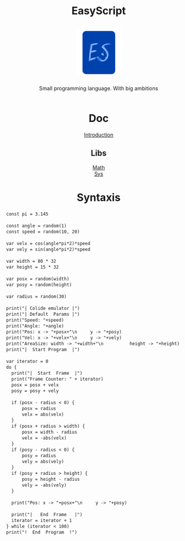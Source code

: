 <h1 align="center">
  EasyScript
  <br><br>
  <a>
    <img src="https://github.com/EtherCD/EasyScript/blob/master/logo.png?raw=true" alt="Logo" width="125" height="125">
  </a>
</h1>

<div align="center">
  Small programming language. With big ambitions
  <br />
  <br />
  <h1>Doc</h1>
  <a href="https://github.com/EtherCD/EasyScript/blob/master/doc/Intro.md">Introduction</a>
  <h2>Libs</h2>
  <a href="https://github.com/EtherCD/EasyScript/blob/master/doc/Math.md">Math</a><br>
  <a href="https://github.com/EtherCD/EasyScript/blob/master/doc/Sys.md">Sys</a>
  <h1>Syntaxis</h1>
</div>

  ```es
  const pi = 3.145

const angle = random(1)
const speed = random(10, 20)

var velx = cos(angle*pi*2)*speed
var vely = sin(angle*pi*2)*speed

var width = 80 * 32
var height = 15 * 32

var posx = random(width)
var posy = random(height)

var radius = random(30)

print("| Colide emulator |")
print("| Default  Params |")
print("Speed: "+speed)
print("Angle: "+angle)
print("Pos: x -> "+posx+"\n     y -> "+posy)
print("Vel: x -> "+velx+"\n     y -> "+vely)
print("AreaSize: width -> "+width+"\n          height -> "+height)
print("|  Start Program  |")

var iterator = 0
do {
    print("|  Start  Frame  |")
    print("Frame Counter: " + iterator)
    posx = posx + velx
    posy = posy + vely

    if (posx - radius < 0) {
        posx = radius
        velx = abs(velx)
    }
    if (posx + radius > width) {
        posx = width - radius
        velx = -abs(velx)
    }
    if (posy - radius < 0) {
        posy = radius
        vely = abs(vely)
    }
    if (posy + radius > height) {
        posy = height - radius
        vely = -abs(vely)
    }

    print("Pos: x -> "+posx+"\n     y -> "+posy)

    print("|   End  Frame   |")
    iterator = iterator + 1
} while (iterator < 100)
print("!  End  Program  !")
  
  ```
